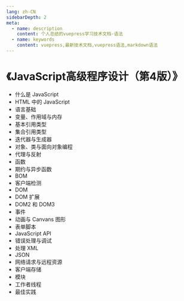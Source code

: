 ```yaml
---
lang: zh-CN
sidebarDepth: 2
meta:
  - name: description
    content: 个人总结的vuepress学习技术文档-语法
  - name: keywords
    content: vuepress,最新技术文档,vuepress语法,markdown语法
---
```


# 《JavaScript高级程序设计（第4版）》

- 什么是 JavaScript
- HTML 中的 JavaScript
- 语言基础
- 变量、作用域与内存
- 基本引用类型
- 集合引用类型
- 迭代器与生成器
- 对象、类与面向对象编程
- 代理与反射
- 函数
- 期约与异步函数
- BOM
- 客户端检测
- DOM
- DOM 扩展
- DOM2 和 DOM3
- 事件
- 动画与 Canvans 图形
- 表单脚本
- JavaScript API
- 错误处理与调试
- 处理 XML
- JSON
- 网络请求与远程资源
- 客户端存储
- 模块
- 工作者线程
- 最佳实践

